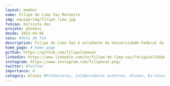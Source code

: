 ```yaml
---
layout: member
name: Filipe de Lima Vaz Monteiro
img: equipe/img/filipe_lima.jpg
funcao: bolsista dev
projeto: phoebus 
desde: 2023-04-06
saiu: #data de fim
description: Filipe de Lima Vaz é estudante da Universidade Federal da Paraíba. Atualmente faz parte da equipe Captura, onde desenvolve suas habilidades como desenvolvedor FullStack, trabalhando com as linguagens programação C e Javascript e as linguagens de marcação HTML e CSS, tem como objetivo uma carreira como developer FullStack.
home_page: # home page
github: https://github.com/filipelimavaz
linkedin: https://www.linkedin.com/in/filipe-de-lima-vaz/?originalSubdomain=br
instagram: https://www.instagram.com/filipevaz.png/
twitter: #Twitter
importance: 4
category: Alunos #Professores, Colaboradores externos, Alunos, Ex-alunos
---
```

